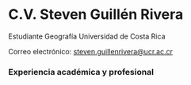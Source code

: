# C.V. Steven Guillén Rivera 

Estudiante Geografía Universidad de Costa Rica 

Correo electrónico: steven.guillenrivera@ucr.ac.cr


 
### Experiencia académica y profesional 

